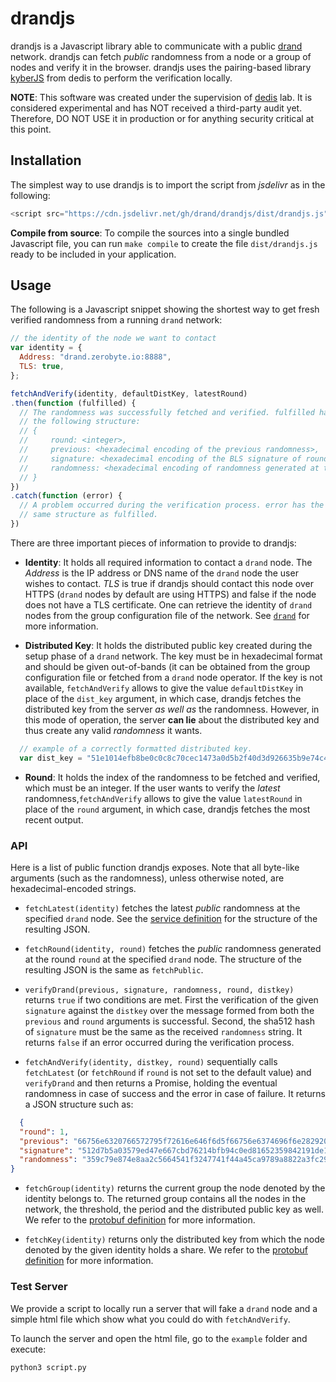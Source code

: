 # drandjs

drandjs is a Javascript library able to communicate with a public [drand](https://github.com/drand/drand) network. drandjs can fetch *public* randomness from a node or a group of nodes and verify it in the browser. drandjs uses the pairing-based library [kyberJS](https://github.com/dedis/cothority/tree/master/external/js/kyber) from dedis to perform the verification locally.

**NOTE**: This software was created under the supervision of [dedis](https://github.com/dedis) lab. It is considered experimental and has NOT received a third-party audit yet. Therefore, DO NOT USE it in production or for anything security critical at this point.

## Installation

The simplest way to use drandjs is to import the script from *jsdelivr* as in the following:

```javascript
<script src="https://cdn.jsdelivr.net/gh/drand/drandjs/dist/drandjs.js"></script>
```

**Compile from source**: To compile the sources into a single bundled Javascript file, you can run `make compile` to create the file `dist/drandjs.js` ready to be included in your application.

## Usage

The following is a Javascript snippet showing the shortest way to get fresh verified randomness from a running `drand` network:

```javascript
// the identity of the node we want to contact
var identity = {
  Address: "drand.zerobyte.io:8888",
  TLS: true,
};

fetchAndVerify(identity, defaultDistKey, latestRound)
.then(function (fulfilled) {
  // The randomness was successfully fetched and verified. fulfilled has
  // the following structure:
  // {
  //     round: <integer>,
  //     previous: <hexadecimal encoding of the previous randomness>,
  //     signature: <hexadecimal encoding of the BLS signature of round || previous>,
  //     randomness: <hexadecimal encoding of randomness generated at the given round>,
  // }
})
.catch(function (error) {
  // A problem occurred during the verification process. error has the
  // same structure as fulfilled.
})
```

There are three important pieces of information to provide to drandjs:

-  **Identity**: It holds all required information to contact a `drand` node. The *Address* is the IP address or DNS name of the `drand` node the user wishes to contact. *TLS* is true if drandjs should contact this node over HTTPS (`drand` nodes by default are using HTTPS) and false if the node does not have a TLS certificate. One can retrieve the identity of `drand` nodes from the group configuration file of the network. See [`drand`](https://github.com/drand/drand) for more information.

-  **Distributed Key**: It holds the distributed public key created during the setup phase of a `drand` network. The key must be in hexadecimal format and should be given out-of-bands (it can be obtained from the group configuration file or fetched from a `drand` node operator. If the key is not available, `fetchAndVerify` allows to give the value `defaultDistKey` in place of the `dist_key` argument, in which case, drandjs fetches the distributed key from the server *as well as* the randomness. However, in this mode of operation, the server **can lie** about the distributed key and thus create any valid *randomness* it wants.

```javascript
  // example of a correctly formatted distributed key.
  var dist_key = "51e1014efb8be0c0c8c70cec1473a0d5b2f40d3d926635b9e74c41f89673f6b37c0c752f67419a32db91abf31360d8659471b8709040cf650e908db7f4bda9308e01400477e3f586ccb607d7bcd47a0272cca6ec52d38d2599aedc70788f739a8dc265b7aaf7b6fd4aeb67058cbe5c586024c97068321117958b871741758b89";
```
-  **Round**: It holds the index of the randomness to be fetched and verified, which must be an integer. If the user wants to verify the *latest* randomness,`fetchAndVerify` allows to give the value `latestRound` in place of the `round` argument, in which case, drandjs fetches the most recent output.

### API

Here is a list of public function drandjs exposes. Note that all byte-like arguments (such as the randomness), unless otherwise noted, are hexadecimal-encoded strings.

- `fetchLatest(identity)` fetches the latest *public* randomness at the specified `drand` node.  See the [service definition](https://github.com/dedis/drand/blob/master/protobuf/drand/api.proto#L70) for the structure of the resulting JSON.

- `fetchRound(identity, round)` fetches the *public* randomness generated at the round `round` at the specified `drand` node.  The structure of the resulting JSON is the same as `fetchPublic`.

- `verifyDrand(previous, signature, randomness, round, distkey)` returns `true` if two conditions are met. First the verification of the given `signature` against the `distkey` over the message formed from both the `previous` and `round` arguments is successful. Second, the sha512 hash of `signature` must be the same as the received `randomness` string. It returns `false` if an error occurred during the verification process.

- `fetchAndVerify(identity, distkey, round)` sequentially calls `fetchLatest` (or `fetchRound` if `round` is not set to the default value) and `verifyDrand` and then returns a Promise, holding the eventual randomness in case of success and the error in case of failure. It returns a JSON structure such as:
```json
  {
  "round": 1,
  "previous": "66756e6320766572795f72616e646f6d5f66756e6374696f6e2829207b2072657475726e2034207d",
  "signature": "512d7b5a03579ed47e667cbd76214bfb94c0ed81652359842191de1713da559f26ea424bf87de007d26cd7b8b4e689891fdfbad8fe70dfd91e666c719f8bf869",
  "randomness": "359c79e874e8aa2c5664541f3247741f44a45ca9789a8822a3fc290822ca5d8686d7322c1cc323ddbf5598e509bea525988b4f95de0965518a546be4859b5eb8"
}
```

- `fetchGroup(identity)` returns the current group the node denoted by the identity belongs to. The returned group contains all the nodes in the network, the threshold, the period and the distributed public key as well. We refer to the [protobuf definition](https://github.com/dedis/drand/blob/master/protobuf/drand/info.proto#L12) for more information.

- `fetchKey(identity)` returns only the distributed key from which the node denoted by the given identity holds a share. We refer to the [protobuf definition](https://github.com/dedis/drand/blob/master/protobuf/drand/info.proto#L18) for more information.

### Test Server

We provide a script to locally run a server that will fake a `drand` node and a simple html file which show what you could do with `fetchAndVerify`.

To launch the server and open the html file, go to the `example` folder and execute:
```bash
python3 script.py
```
